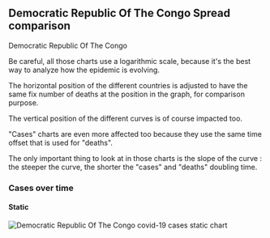 ## Democratic Republic Of The Congo Spread comparison 

Democratic Republic Of The Congo



Be careful, all those charts use a logarithmic scale, because it's the best way to analyze how the epidemic is evolving.
 
The horizontal position of the different countries is adjusted to have the same fix number of deaths at the position in the graph, for comparison purpose.

The vertical position of the different curves is of course impacted too.

"Cases" charts are even more affected too because they use the same time offset that is used for "deaths".

The only important thing to look at in those charts is the slope of the curve : the steeper the curve, the shorter the "cases" and "deaths" doubling time.



 
### Cases over time
 
#### Static
![Democratic Republic Of The Congo covid-19 cases static chart](https://raw.githubusercontent.com/madlag/coronavirus_study/master/notebooks/graphs/2020-03-20/countries/Democratic_Republic_Of_The_Congo/2020-03-20_Democratic_Republic_Of_The_Congo_deaths.png "Democratic Republic Of The Congo covid-19 cases static chart")   

